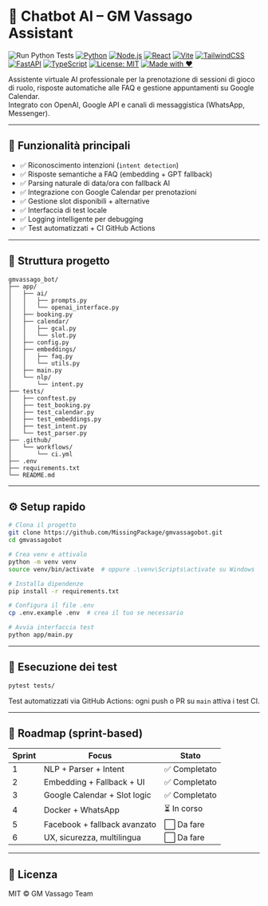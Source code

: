 # 🤖 Chatbot AI – GM Vassago Assistant

![Run Python Tests](https://github.com/MissingPackage/gmvassagobot/actions/workflows/ci.yml/badge.svg?branch=main&nocache=1)
[![Python](https://img.shields.io/badge/python-3.11+-blue.svg)](https://www.python.org/)
[![Node.js](https://img.shields.io/badge/node.js-18%2B-green.svg)](https://nodejs.org/)
[![React](https://img.shields.io/badge/React-18+-61dafb?logo=react&logoColor=white)](https://react.dev/)
[![Vite](https://img.shields.io/badge/Vite-4+-646cff?logo=vite&logoColor=white)](https://vitejs.dev/)
[![TailwindCSS](https://img.shields.io/badge/TailwindCSS-3+-38bdf8?logo=tailwindcss&logoColor=white)](https://tailwindcss.com/)
[![FastAPI](https://img.shields.io/badge/FastAPI-0.100+-009688?logo=fastapi&logoColor=white)](https://fastapi.tiangolo.com/)
[![TypeScript](https://img.shields.io/badge/TypeScript-4.9+-3178c6?logo=typescript&logoColor=white)](https://www.typescriptlang.org/)
[![License: MIT](https://img.shields.io/badge/License-MIT-yellow.svg)](https://opensource.org/licenses/MIT)
[![Made with ❤️](https://img.shields.io/badge/Made%20with-%E2%9D%A4-red)](https://gmvassago.it)

Assistente virtuale AI professionale per la prenotazione di sessioni di gioco di ruolo, risposte automatiche alle FAQ e gestione appuntamenti su Google Calendar.  
Integrato con OpenAI, Google API e canali di messaggistica (WhatsApp, Messenger).

---

## 🧠 Funzionalità principali

- ✅ Riconoscimento intenzioni (`intent detection`)
- ✅ Risposte semantiche a FAQ (embedding + GPT fallback)
- ✅ Parsing naturale di data/ora con fallback AI
- ✅ Integrazione con Google Calendar per prenotazioni
- ✅ Gestione slot disponibili + alternative
- ✅ Interfaccia di test locale
- ✅ Logging intelligente per debugging
- ✅ Test automatizzati + CI GitHub Actions

---

## 📁 Struttura progetto

```
gmvassago_bot/
├── app/
│   ├── ai/
│   │   ├── prompts.py
│   │   └── openai_interface.py
│   ├── booking.py
│   ├── calendar/
│   │   ├── gcal.py
│   │   └── slot.py
│   ├── config.py
│   ├── embeddings/
│   │   ├── faq.py
│   │   └── utils.py
│   ├── main.py
│   └── nlp/
│       └── intent.py
├── tests/
│   ├── conftest.py
│   ├── test_booking.py
│   ├── test_calendar.py
│   ├── test_embeddings.py
│   ├── test_intent.py
│   └── test_parser.py
├── .github/
│   └── workflows/
│       └── ci.yml
├── .env
├── requirements.txt
└── README.md
```

---

## ⚙️ Setup rapido

```bash
# Clona il progetto
git clone https://github.com/MissingPackage/gmvassagobot.git
cd gmvassagobot

# Crea venv e attivalo
python -m venv venv
source venv/bin/activate  # oppure .\venv\Scripts\activate su Windows

# Installa dipendenze
pip install -r requirements.txt

# Configura il file .env
cp .env.example .env  # crea il tuo se necessario

# Avvia interfaccia test
python app/main.py
```

---

## 🧪 Esecuzione dei test

```bash
pytest tests/
```

Test automatizzati via GitHub Actions: ogni push o PR su `main` attiva i test CI.

---

## 🚀 Roadmap (sprint-based)

| Sprint | Focus                         | Stato |
|--------|-------------------------------|--------|
| 1      | NLP + Parser + Intent         | ✅ Completato |
| 2      | Embedding + Fallback + UI     | ✅ Completato |
| 3      | Google Calendar + Slot logic  | ✅ Completato |
| 4      | Docker + WhatsApp             | ⏳ In corso |
| 5      | Facebook + fallback avanzato  | ⬜ Da fare |
| 6      | UX, sicurezza, multilingua    | ⬜ Da fare |

---

## 📄 Licenza

MIT © GM Vassago Team
